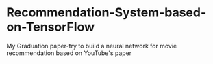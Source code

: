 # Recommendation-System-based-on-TensorFlow
My Graduation paper-try to build a neural network for movie recommendation based on YouTube's paper
